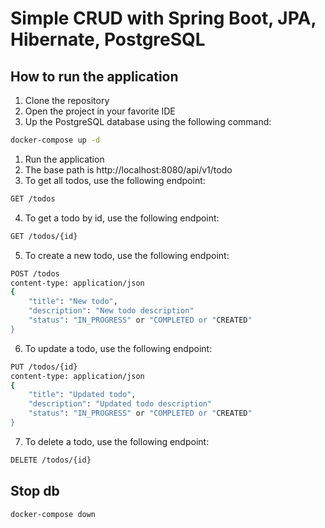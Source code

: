 # Simple CRUD with Spring Boot, JPA, Hibernate, PostgreSQL

## How to run the application
1. Clone the repository
2. Open the project in your favorite IDE
3. Up the PostgreSQL database using the following command:
```bash
docker-compose up -d
```

1. Run the application
2. The base path is http://localhost:8080/api/v1/todo
3. To get all todos, use the following endpoint:
```bash
GET /todos
```
4. To get a todo by id, use the following endpoint:
```bash
GET /todos/{id}
```
5. To create a new todo, use the following endpoint:
```bash
POST /todos
content-type: application/json
{
    "title": "New todo",
    "description": "New todo description"
    "status": "IN_PROGRESS" or "COMPLETED or "CREATED"
}
```
6. To update a todo, use the following endpoint:
```bash
PUT /todos/{id}
content-type: application/json
{
    "title": "Updated todo",
    "description": "Updated todo description"
    "status": "IN_PROGRESS" or "COMPLETED or "CREATED"
}
```
7. To delete a todo, use the following endpoint:
```bash
DELETE /todos/{id}
```

## Stop db
```bash
docker-compose down
```